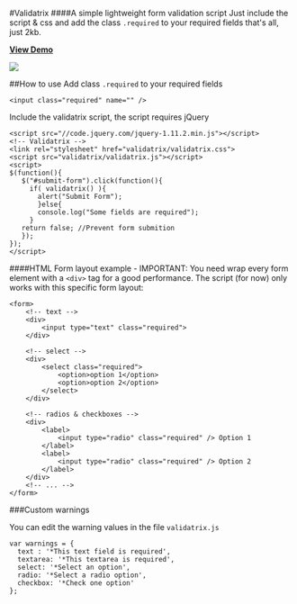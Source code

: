 #Validatrix 
####A simple lightweight form validation script
Just include the script & css and add the class `.required` to your required fields that's all, just 2kb.

**[View Demo](http://develus.com/github/validatrix)**

![](http://develus.com/github/validatrix/img/capture.png)

##How to use
Add class `.required` to your required fields
    
	<input class="required" name="" />

Include the validatrix script, the script requires jQuery
   
	<script src="//code.jquery.com/jquery-1.11.2.min.js"></script>
	<!-- Validatrix -->
	<link rel="stylesheet" href="validatrix/validatrix.css">
	<script src="validatrix/validatrix.js"></script>
	<script>
	$(function(){
	   $("#submit-form").click(function(){
	     if( validatrix() ){
	       alert("Submit Form");
	       }else{
	       console.log("Some fields are required");
	     }
	   return false; //Prevent form submition
	   });
	});
	</script> 

####HTML Form layout example - IMPORTANT:
You need wrap every form element with a `<div>` tag for a good performance.
The script (for now) only works with this specific form layout:
	
	<form>
		<!-- text -->
		<div>
			<input type="text" class="required">
		</div>
		
		<!-- select -->
		<div>
			<select class="required">
				<option>option 1</option>
				<option>option 2</option>
			</select>
		</div>

		<!-- radios & checkboxes -->
		<div>
			<label>
				<input type="radio" class="required" /> Option 1
			</label>
			<label>
				<input type="radio" class="required" /> Option 2
			</label>
		</div>
		<!-- ... -->
	</form>



###Custom warnings

You can edit the warning values in the file `validatrix.js`

	var warnings = {
	  text : '*This text field is required',
	  textarea: '*This textarea is required',
	  select: '*Select an option',
      radio: '*Select a radio option',
	  checkbox: '*Check one option'
	};